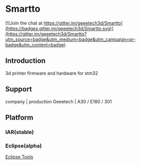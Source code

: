 # Smartto

[![Join the chat at https://gitter.im/geeetech3d/Smartto](https://badges.gitter.im/geeetech3d/Smartto.svg)](https://gitter.im/geeetech3d/Smartto?utm_source=badge&utm_medium=badge&utm_campaign=pr-badge&utm_content=badge)

## Introduction
3d printer firmware and hardware for stm32

## Support
company | production
Geeetech | A30 / E180 / 301

## Platform

### IAR(stable)

### Eclipse(alpha)
[Eclipse Tools](http://www.geeetech.com/OpenSource/)

